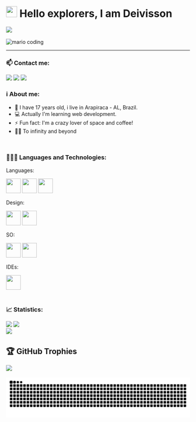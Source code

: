 <h1><img src="https://raw.githubusercontent.com/kaueMarques/kaueMarques/master/hi.gif" width="30px" height="30px"> Hello explorers, I am Deivisson</h1>

[![](https://visitcount.itsvg.in/api?id=Deivisson-dev&icon=0&color=11)](https://visitcount.itsvg.in)

<div>
  <img
    src="https://i.imgur.com/1ZvVkDc.gif" 
    alt="mario coding"
    />
</div>

---
<div>
    <h3>📫 Contact me:</h3>
	    <a href="https://www.instagram.com/deivisson.dev/" target="_blank"><img src="https://img.shields.io/badge/-Instagram-%23E4405F?style=for-the-badge&logo=instagram&logoColor=white" target="_blank"></a>
	    <a href = "mailto:deivisson.profissional@gmail.com"><img src="https://img.shields.io/badge/Gmail-D14836?style=for-the-badge&logo=gmail&logoColor=white" target="_blank"></a>
	    <a href="https://www.linkedin.com/in/deivisson-rocha741/" target="_blank"><img src="https://img.shields.io/badge/-LinkedIn-%230077B5?style=for-the-badge&logo=linkedin&logoColor=white" target="_blank"></a>
</div>

<h3>ℹ️ About me:</h3>

<div>
	<ul>
		<li> 👤 I have 17 years old, i live in Arapiraca - AL, Brazil.</li>
		<li> 💻 Actually I'm learning web development.</li>
		<li> ⚡ Fun fact: I'm a crazy lover of space and coffee!</li>
		<li> 🚀✨ To infinity and beyond</li>
	</ul>
</div>

</br>
  
<h3>👨🏽‍💻 Languages and Technologies:</h3>
<div>
   <p>Languages:</p>
   	<img src="https://cdn.jsdelivr.net/gh/devicons/devicon/icons/css3/css3-original.svg" width="40" height="40"/>
        <img src="https://cdn.jsdelivr.net/gh/devicons/devicon/icons/html5/html5-original.svg" width="40" height="40"/>
	<img src="https://cdn.jsdelivr.net/gh/devicons/devicon/icons/javascript/javascript-original.svg" width="40" height="40"/>

   <p>Design:</p>
   	<img src="https://cdn.jsdelivr.net/gh/devicons/devicon/icons/canva/canva-original.svg" width="40" height="40"/>
        <img src="https://cdn.jsdelivr.net/gh/devicons/devicon/icons/figma/figma-original.svg" width="40" height="40"/>
	
   <p>SO:</p>
       	<img src="https://cdn.jsdelivr.net/gh/devicons/devicon/icons/linux/linux-original.svg" width="40" height="40"/>
	<img src="https://cdn.jsdelivr.net/gh/devicons/devicon/icons/windows8/windows8-original.svg" width="40" height="40"/>
	
   <p>IDEs:</p>
	<img src="https://cdn.jsdelivr.net/gh/devicons/devicon/icons/visualstudio/visualstudio-plain.svg" width="40" height="40"/>
          
</div>

</br>
<h3>📈 Statistics:</h3>

![](https://github-readme-stats.vercel.app/api?username=Deivisson-dev&theme=midnight-purple&hide_border=false&include_all_commits=false&count_private=false)
![](https://github-readme-streak-stats.herokuapp.com/?user=Deivisson-dev&theme=midnight-purple&hide_border=false)<br/>
![](https://github-readme-stats.vercel.app/api/top-langs/?username=Deivisson-dev&theme=midnight-purple&hide_border=false&include_all_commits=false&count_private=false&layout=compact)

## 🏆 GitHub Trophies
![](https://github-profile-trophy.vercel.app/?username=Deivisson-dev&theme=radical&no-frame=false&no-bg=true&margin-w=4)	
	
![Snake animation](https://github.com/Deivisson-dev/Deivisson-dev/blob/output/github-contribution-grid-snake.svg)
